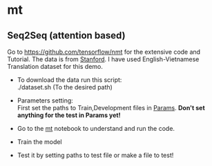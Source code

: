 # mt
## Seq2Seq (attention based) 
Go to https://github.com/tensorflow/nmt for the extensive code and Tutorial.
The data is from [Stanford](https://nlp.stanford.edu/projects/nmt/). 
I have used English-Vietnamese Translation dataset for this demo.


* To download the data run this script:<br />
./dataset.sh (To the desired path)

* Parameters setting:<br />
First set the paths to Train,Development files in [Params](https://github.com/ManniSingh/mt/blob/master/params.json).
__Don't set anything for the test in Params yet!__

* Go to the [mt](https://github.com/ManniSingh/mt/blob/master/mt.ipynb) notebook to understand and run the code. 
* Train the model
* Test it by setting paths to test file or make a file to test!



